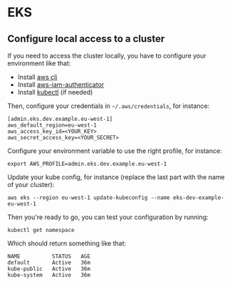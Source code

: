 # EKS
## Configure local access to a cluster
If you need to access the cluster locally, you have to configure your environment like that:
* Install [aws cli](https://docs.aws.amazon.com/cli/latest/userguide/install-linux-al2017.html)
* Install [aws-iam-authenticator](https://docs.aws.amazon.com/eks/latest/userguide/install-aws-iam-authenticator.html)
* Install [kubectl](https://kubernetes.io/docs/tasks/tools/install-kubectl/) (if needed)

Then, configure your credentials in `~/.aws/credentials`, for instance:
```
[admin.eks.dev.example.eu-west-1]
aws_default_region=eu-west-1
aws_access_key_id=<YOUR_KEY>
aws_secret_access_key=<YOUR_SECRET>
```
Configure your environment variable to use the right profile, for instance:
```
export AWS_PROFILE=admin.eks.dev.example.eu-west-1
```
Update your kube config, for instance (replace the last part with the name of your cluster):
```
aws eks --region eu-west-1 update-kubeconfig --name eks-dev-example-eu-west-1
```
Then you're ready to go, you can test your configuration by running:
```
kubectl get namespace
```
Which should return something like that:
```
NAME          STATUS   AGE
default       Active   36m
kube-public   Active   36m
kube-system   Active   36m
```
